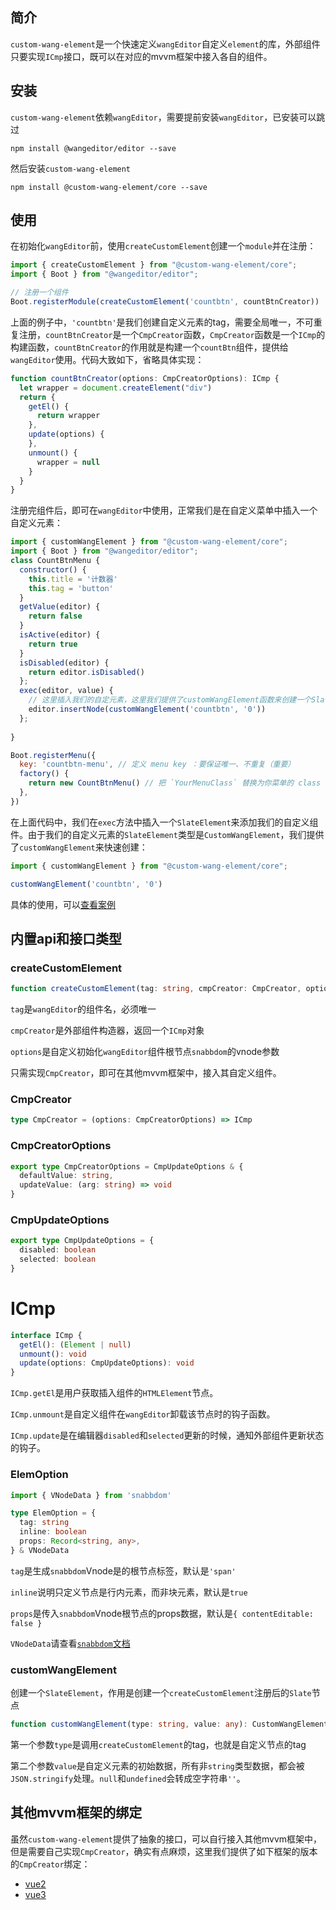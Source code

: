 ## 简介

`custom-wang-element`是一个快速定义`wangEditor`自定义`element`的库，外部组件只要实现`ICmp`接口，既可以在对应的mvvm框架中接入各自的组件。

## 安装

`custom-wang-element`依赖`wangEditor`，需要提前安装`wangEditor`，已安装可以跳过

```shell
npm install @wangeditor/editor --save
```

然后安装`custom-wang-element`

```shell
npm install @custom-wang-element/core --save
```

## 使用

在初始化`wangEditor`前，使用`createCustomElement`创建一个`module`并在注册：

```js
import { createCustomElement } from "@custom-wang-element/core";
import { Boot } from "@wangeditor/editor";

// 注册一个组件
Boot.registerModule(createCustomElement('countbtn', countBtnCreator))
```

上面的例子中，`'countbtn'`是我们创建自定义元素的tag，需要全局唯一，不可重复注册，`countBtnCreator`是一个`CmpCreator`函数，`CmpCreator`函数是一个`ICmp`的构建函数，`countBtnCreator`的作用就是构建一个`countBtn`组件，提供给`wangEditor`使用。代码大致如下，省略具体实现：

```js
function countBtnCreator(options: CmpCreatorOptions): ICmp {
  let wrapper = document.createElement("div")
  return {
    getEl() {
      return wrapper
    },
    update(options) {
    },
    unmount() {
      wrapper = null
    }
  }
}
```

注册完组件后，即可在`wangEditor`中使用，正常我们是在自定义菜单中插入一个自定义元素：

```js
import { customWangElement } from "@custom-wang-element/core";
import { Boot } from "@wangeditor/editor";
class CountBtnMenu {
  constructor() {
    this.title = '计数器'
    this.tag = 'button'
  }
  getValue(editor) {
    return false
  }
  isActive(editor) {
    return true
  }
  isDisabled(editor) {
    return editor.isDisabled()
  };
  exec(editor, value) {
    // 这里插入我们的自定元素，这里我们提供了customWangElement函数来创建一个SlateElement
    editor.insertNode(customWangElement('countbtn', '0'))
  };
  
}

Boot.registerMenu({
  key: 'countbtn-menu', // 定义 menu key ：要保证唯一、不重复（重要）
  factory() {
    return new CountBtnMenu() // 把 `YourMenuClass` 替换为你菜单的 class
  },
})
```

在上面代码中，我们在`exec`方法中插入一个`SlateElement`来添加我们的自定义组件。由于我们的自定义元素的`SlateElement`类型是`CustomWangElement`，我们提供了`customWangElement`来快速创建：

```js
import { customWangElement } from "@custom-wang-element/core";

customWangElement('countbtn', '0')
```

具体的使用，可以[查看案例](https://github.com/xxbiji/custom-wang-element/tree/master/packages/core/example)

## 内置api和接口类型

### createCustomElement

```typescript
function createCustomElement(tag: string, cmpCreator: CmpCreator, options?: Partial<ElemOption>): CustomElementModule
```

`tag`是`wangEditor`的组件名，必须唯一

`cmpCreator`是外部组件构造器，返回一个`ICmp`对象

`options`是自定义初始化`wangEditor`组件根节点`snabbdom`的vnode参数

只需实现`CmpCreator`，即可在其他mvvm框架中，接入其自定义组件。


### CmpCreator

```typescript
type CmpCreator = (options: CmpCreatorOptions) => ICmp
```

### CmpCreatorOptions

```ts
export type CmpCreatorOptions = CmpUpdateOptions & {
  defaultValue: string,
  updateValue: (arg: string) => void
}
```

### CmpUpdateOptions

```ts
export type CmpUpdateOptions = {
  disabled: boolean
  selected: boolean
}
```

# ICmp

```typescript
interface ICmp {
  getEl(): (Element | null)
  unmount(): void
  update(options: CmpUpdateOptions): void
}
```

`ICmp.getEl`是用户获取插入组件的`HTMLElement`节点。

`ICmp.unmount`是自定义组件在`wangEditor`卸载该节点时的钩子函数。

`ICmp.update`是在编辑器`disabled`和`selected`更新的时候，通知外部组件更新状态的钩子。

### ElemOption

```ts
import { VNodeData } from 'snabbdom'

type ElemOption = {
  tag: string
  inline: boolean
  props: Record<string, any>,
} & VNodeData
```

`tag`是生成`snabbdom`Vnode是的根节点标签，默认是`'span'`

`inline`说明只定义节点是行内元素，而非块元素，默认是`true`

`props`是传入`snabbdom`Vnode根节点的props数据，默认是`{ contentEditable: false }`

`VNodeData`请查看[`snabbdom`文档](https://github.com/snabbdom/snabbdom)

### customWangElement

创建一个`SlateElement`，作用是创建一个`createCustomElement`注册后的`Slate`节点

```ts
function customWangElement(type: string, value: any): CustomWangElement
```

第一个参数`type`是调用`createCustomElement`的tag，也就是自定义节点的tag

第二个参数`value`是自定义元素的初始数据，所有非`string`类型数据，都会被`JSON.stringify`处理。`null`和`undefined`会转成空字符串`''`。

## 其他mvvm框架的绑定

虽然`custom-wang-element`提供了抽象的接口，可以自行接入其他mvvm框架中，但是需要自己实现`CmpCreator`，确实有点麻烦，这里我们提供了如下框架的版本的`CmpCreator`绑定：

- [vue2](https://github.com/xxbiji/custom-wang-element/blob/master/packages/vue2/README.md)
- [vue3](https://github.com/xxbiji/custom-wang-element/blob/master/packages/vue3/README.md)
